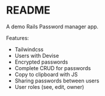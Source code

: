 # README
A demo Rails Password manager app. 

Features:
- Tailwindcss
- Users with Devise
- Encrypted passwords
- Complete CRUD for passwords
- Copy to clipboard with JS
- Sharing passwords between users
- User roles (see, edit, owner)